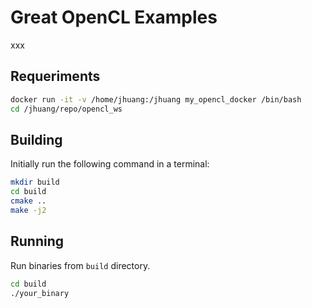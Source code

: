 # Great OpenCL Examples
xxx

## Requeriments

```bash
docker run -it -v /home/jhuang:/jhuang my_opencl_docker /bin/bash
cd /jhuang/repo/opencl_ws
```

## Building

Initially run the following command in a terminal:

```bash
mkdir build
cd build
cmake ..
make -j2
```

## Running
Run binaries from `build` directory.
```bash
cd build
./your_binary
```
